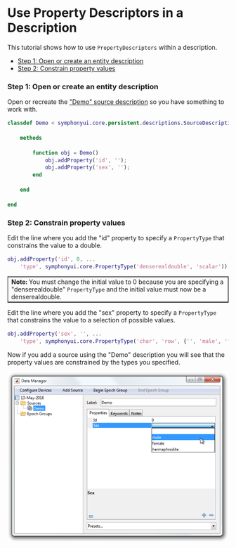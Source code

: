 # Use Property Descriptors in a Description

This tutorial shows how to use `PropertyDescriptors` within a description.

- [Step 1: Open or create an entity description](#step-1-open-or-create-an-entity-description)
- [Step 2: Constrain property values](#step-2-constrain-property-values)

### Step 1: Open or create an entity description
Open or recreate the ["Demo" source description](Write-an-Entity-Description) so you have something to work with.

```matlab
classdef Demo < symphonyui.core.persistent.descriptions.SourceDescription

    methods

        function obj = Demo()
            obj.addProperty('id', '');
            obj.addProperty('sex', '');
        end

    end

end
```

### Step 2: Constrain property values
Edit the line where you add the "id" property to specify a `PropertyType` that constrains the value to a double.

```matlab
obj.addProperty('id', 0, ...
    'type', symphonyui.core.PropertyType('denserealdouble', 'scalar'));
```

<table cellspacing="0" class="note" summary="Note" cellpadding="5" border="1"><tbody><tr width="90%"><td>
<b>Note:</b> You must change the initial value to 0 because you are specifying a "denserealdouble" <code>PropertyType</code> and the initial value must now be a denserealdouble.
</td></tr></tbody></table>

Edit the line where you add the "sex" property to specify a `PropertyType` that constrains the value to a selection of possible values.

```matlab
obj.addProperty('sex', '', ...
    'type', symphonyui.core.PropertyType('char', 'row', {'', 'male', 'female', 'hermaphrodite'}));
```

Now if you add a source using the "Demo" description you will see that the property values are constrained by the types you specified.

![constrained](images/use-property-descriptors-in-a-description/constrained.png)
